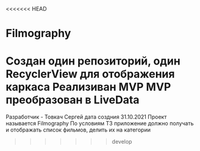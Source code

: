 <<<<<<< HEAD
# Filmography
Создан один репозиторий, один RecyclerView для отображения каркаса
Реализиван MVP
MVP преобразован в LiveData
=======
Разработчик - Товкач Сергей
дата создния 31.10.2021
Проект называется Filmography
По условиям ТЗ приложение должно получать и отображать список фильмов, делить их на  категории
>>>>>>> develop
